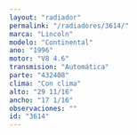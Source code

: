 ```yaml
---
layout: "radiador"
permalink: "/radiadores/3614/"
marca: "Lincoln"
modelo: "Continental"
ano: "1996"
motor: "V8 4.6"
transmision: "Automática"
parte: "432408"
clima: "Con clima"
alto: "29 11/16"
ancho: "17 1/16"
observaciones: ""
id: "3614"
---
```


